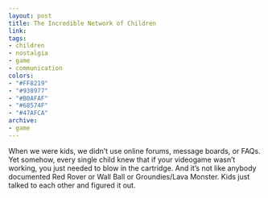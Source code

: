 ```yaml
---
layout: post
title: The Incredible Network of Children
link:
tags:
- children
- nostalgia
- game
- communication
colors:
- "#FF8219"
- "#938977"
- "#B0AFAF"
- "#68574F"
- "#47AFCA"
archive:
- game
---
```


When we were kids, we didn’t use online forums, message boards, or FAQs. Yet somehow, every single child knew that if your videogame wasn’t working, you just needed to blow in the cartridge. And it’s not like anybody documented Red Rover or Wall Ball or Groundies/Lava Monster. Kids just talked to each other and figured it out.
